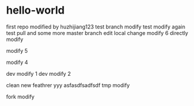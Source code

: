 # hello-world
first repo
modified by huzhijiang123
test branch modify
test modify again
test pull and some more
master branch edit
local change
modify 6
directly modify


modify 5

modify 4

dev modify 1
dev modify 2

clean
new feathrer
yyy
asfasdfsadfsdf
tmp modify

fork modify

